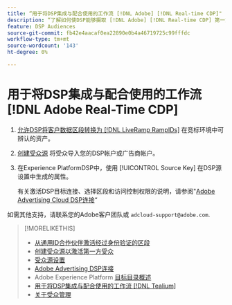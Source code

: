 ```yaml
---
title: “用于将DSP集成与配合使用的工作流 [!DNL Adobe] [!DNL Real-time CDP]"
description: “了解如何使DSP能够摄取 [!DNL Adobe] [!DNL Real-time CDP] 第一方客户细分。”
feature: DSP Audiences
source-git-commit: fb42e4aacaf0ea22890e0b4a46719725c99fffdc
workflow-type: tm+mt
source-wordcount: '143'
ht-degree: 0%

---
```


# 用于将DSP集成与配合使用的工作流 [!DNL Adobe Real-Time CDP]

1. [允许DSP将客户数据区段转换为 [!DNL LiveRamp RampIDs]](source-universal-id.md) 在竞标环境中可辨认的资产。<!-- I don't think I need this here: This requires DSP account-level and campaign-level settings to enable segment sharing with [!DNL LiveRamp], which will translate customer data to [!DNL RampIDs] to create targetable segments. Your Adobe Account Team will perform this configuration. -->

1. [创建受众源](source-create.md) 将受众导入您的DSP帐户或广告商帐户。

1. 在Experience PlatformDSP中，使用 [!UICONTROL Source Key] 在DSP源设置中生成的属性。

   有关激活DSP目标连接、选择区段和访问控制权限的说明，请参阅&quot;[Adobe Advertising Cloud DSP连接](https://experienceleague.adobe.com/docs/experience-platform/destinations/catalog/advertising/adobe-advertising-cloud-connection.html)“

如需其他支持，请联系您的Adobe客户团队或 `adcloud-support@adobe.com`.


>[!MORELIKETHIS]
>
>* [从通用ID合作伙伴激活经过身份验证的区段](source-universal-id.md)
>* [创建受众源以激活第一方受众](source-create.md)
>* [受众源设置](source-settings.md)
>* [Adobe Advertising DSP连接](https://experienceleague.adobe.com/docs/experience-platform/destinations/catalog/advertising/adobe-advertising-cloud-connection.html)
>* Adobe Experience Platform [目标目录概述](https://experienceleague.adobe.com/docs/experience-platform/destinations/catalog/overview.html)
>* [用于将DSP集成与配合使用的工作流 [!DNL Tealium]](/help/dsp/audiences/sources/source-tealium.md)
>* [关于受众管理](/help/dsp/audiences/audience-about.md)
